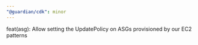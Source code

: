 ```yaml
---
"@guardian/cdk": minor
---
```


feat(asg): Allow setting the UpdatePolicy on ASGs provisioned by our EC2 patterns
